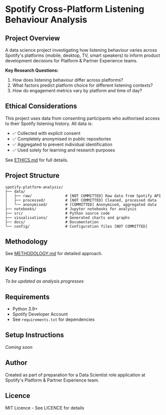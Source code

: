 # Spotify Cross-Platform Listening Behaviour Analysis

## Project Overview

A data science project investigating how listening behaviour varies across Spotify's platforms (mobile, desktop, TV, smart speakers) to inform product development decisions for Platform & Partner Experience teams.

**Key Research Questions:**
1. How does listening behaviour differ across platforms?
2. What factors predict platform choice for different listening contexts?
3. How do engagement metrics vary by platform and time of day?

## Ethical Considerations

This project uses data from consenting participants who authorised access to their Spotify listening history. All data is:
- ✅ Collected with explicit consent
- ✅ Completely anonymised in public repositories
- ✅ Aggregated to prevent individual identification
- ✅ Used solely for learning and research purposes

See [ETHICS.md](docs/ETHICS.md) for full details.

## Project Structure
```
spotify-platform-analysis/
├── data/
│   ├── raw/               # [NOT COMMITTED] Raw data from Spotify API
│   ├── processed/         # [NOT COMMITTED] Cleaned, processed data
│   └── anonymised/        # [COMMITTED] Anonymised, aggregated data
├── notebooks/             # Jupyter notebooks for analysis
├── src/                   # Python source code
├── visualisations/        # Generated charts and graphs
├── docs/                  # Documentation
└── config/                # Configuration files [NOT COMMITTED]
```

## Methodology

See [METHODOLOGY.md](docs/METHODOLOGY.md) for detailed approach.

## Key Findings

_To be updated as analysis progresses_

## Requirements

- Python 3.9+
- Spotify Developer Account
- See `requirements.txt` for dependencies

## Setup Instructions

_Coming soon_

## Author

Created as part of preparation for a Data Scientist role application at Spotify's Platform & Partner Experience team.

## Licence

MIT Licence - See LICENCE for details